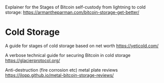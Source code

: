 Explainer for the Stages of Bitcoin self-custody from lightning to cold storage:
https://armantheparman.com/bitcoin-storage-get-better/

# Cold Storage

A guide for stages of cold storage based on net worth
https://yeticold.com/

A verbose technical guide for securing Bitcoin in cold storage
https://glacierprotocol.org/

Anti-destruction (fire corrosion etc) metal plate reviews
https://jlopp.github.io/metal-bitcoin-storage-reviews/
